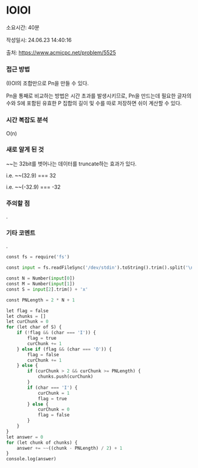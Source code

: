 # IOIOI

소요시간: 40분

작성일시: 24.06.23 14:40:16

출처: https://www.acmicpc.net/problem/5525

### 접근 방법
(I)OI의 조합만으로 Pn을 만들 수 있다.

Pn을 통째로 비교하는 방법은 시간 초과를 발생시키므로, Pn을 만드는데 필요한 글자의 수와 S에 포함된 유효한 P 집합의 길이 및 수를 따로 저장하면 쉬이 계산할 수 있다.

### 시간 복잡도 분석
O(n)

### 새로 알게 된 것
~~는 32bit를 벗어나는 데이터를 truncate하는 효과가 있다.

i.e. ~~(32.9) === 32

i.e. ~~(-32.9) === -32

### 주의할 점
.

### 기타 코멘트
.

```python
const fs = require('fs')

const input = fs.readFileSync('/dev/stdin').toString().trim().split('\n')

const N = Number(input[0])
const M = Number(input[1])
const S = input[2].trim() + 'x'

const PNLength = 2 * N + 1

let flag = false
let chunks = []
let curChunk = 0
for (let char of S) {
    if (!flag && (char === 'I')) {
        flag = true
        curChunk += 1
    } else if (flag && (char === 'O')) {
        flag = false
        curChunk += 1
    } else {
        if (curChunk > 2 && curChunk >= PNLength) {
            chunks.push(curChunk)
        }
        if (char === 'I') {
            curChunk = 1
            flag = true
        } else {
            curChunk = 0
            flag = false
        }
    }
}
let answer = 0
for (let chunk of chunks) {
    answer += ~~((chunk - PNLength) / 2) + 1
}
console.log(answer)
```

